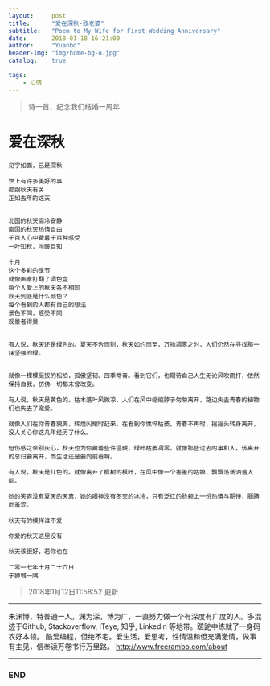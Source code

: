 ```yaml
---
layout:     post
title:      "爱在深秋-致老婆"
subtitle:   "Poem to My Wife for First Wedding Anniversary"
date:       2018-01-18 16:21:00
author:     "Yuanbo"
header-img: "img/home-bg-o.jpg"
catalog:    true

tags:
    - 心情
---
```


> 诗一首，纪念我们结婚一周年

# 爱在深秋

    见字如面，已是深秋

    世上有许多美好的事
    都跟秋天有关
    正如去年的这天


    北国的秋天高冷安静
    南国的秋天热情自由
    千百人心中藏着千百种感受
    一叶知秋，冷暖自知

    十月
    这个多彩的季节
    就像画家打翻了调色盘
    每个人爱上的秋天各不相同
    秋天到底是什么颜色？
    每个看到的人都有自己的想法
    景色不同，感受不同
    观景者得景
            
            
    有人说，秋天还是绿色的。夏天不告而别，秋天如约而至，万物凋零之时，人们仍然在寻找那一抹坚强的绿。
    
    
    就像一棵棵挺拔的松柏，孤傲坚韧、四季常青。看到它们，也期待自己人生无论风吹雨打，依然保持自我，仿佛一切都未曾改变。
    
    有人说，秋天是黄色的。枯木落叶风微凉，人们在风中缩缩脖子匆匆离开，路边失去青春的植物们也失去了宠爱。
    
    就像人们在你青春貌美，辉煌闪耀时赶来，在看到你憔悴枯萎、青春不再时，摇摇头转身离开，没人关心你这几年经历了什么。
    
    但伤感之余别灰心，秋天也为你藏着些许温暖，绿叶枯萎凋零，就像那些过去的事和人，该离开的总归要离开，而生活还是要向前看啊。
    
    有人说，秋天是红色的。就像离开了枫树的枫叶，在风中像一个害羞的姑娘，飘飘荡荡洒落人间。
    
    她的笑容没有夏天的天真，她的眼神没有冬天的冰冷，只有泛红的脸颊上一份热情与期待，腼腆而羞涩。
    
    秋天有的模样谁不爱
    
    你爱的秋天这里没有
    
    秋天该很好，若你也在
    
    二零一七年十月二十六日
    于狮城一隅

> 2018年1月12日11:58:52 更新

---
朱渊博，特普通一人，渊为深，博为广，一直努力做一个有深度有广度的人。多混迹于Github, Stackoverflow, ITeye, 知乎, Linkedin 等地带。蹉跎中练就了一身码农好本领。 酷爱编程，但绝不宅。爱生活，爱思考，性情温和但充满激情，做事有主见，信奉读万卷书行万里路。
<http://www.freerambo.com/about>

---
### END

